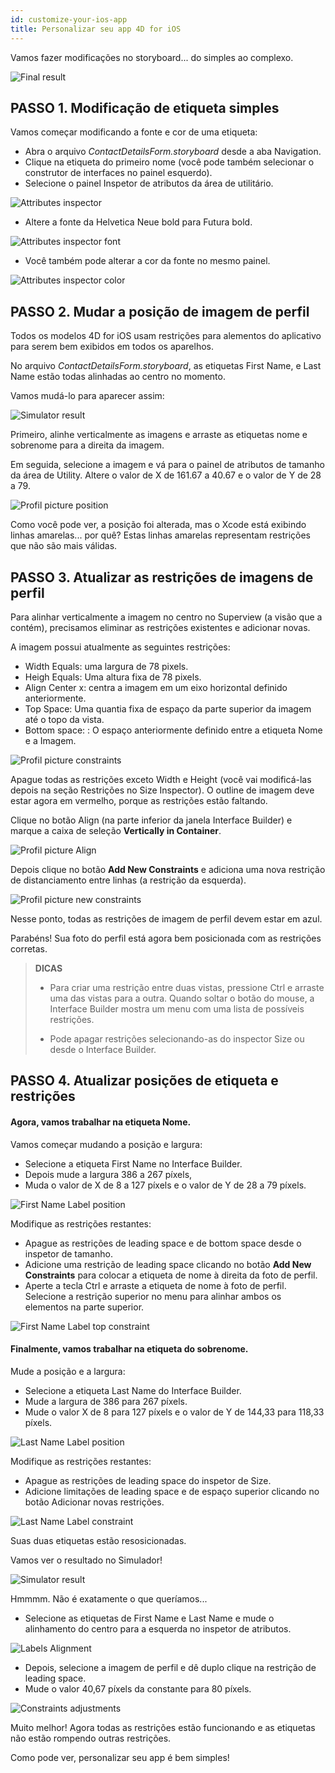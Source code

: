 ```yaml
---
id: customize-your-ios-app
title: Personalizar seu app 4D for iOS
---
```


Vamos fazer modificações no storyboard... do simples ao complexo.

![Final result](assets/en/customize-with-xcode/Simlator-Before-After-Xcode-4D-for-iOS.png)

## PASSO 1. Modificação de etiqueta simples

Vamos começar modificando a fonte e cor de uma etiqueta:

* Abra o arquivo *ContactDetailsForm.storyboard* desde a aba Navigation.
* Clique na etiqueta do primeiro nome (você pode também selecionar o construtor de interfaces no painel esquerdo).
* Selecione o painel Inspetor de atributos da área de utilitário.

![Attributes inspector](assets/en/customize-with-xcode/Attributes-inspector-Xcode-4D-for-iOS.png)

* Altere a fonte da Helvetica Neue bold para Futura bold.

![Attributes inspector font](assets/en/customize-with-xcode/Attributes-inspector-font-Xcode-4D-for-iOS.png)

* Você também pode alterar a cor da fonte no mesmo painel.

![Attributes inspector color](assets/en/customize-with-xcode/Attributes-inspector-color-Xcode-4D-for-iOS.png)

## PASSO 2. Mudar a posição de imagem de perfil

Todos os modelos 4D for iOS usam restrições para alementos do aplicativo para serem bem exibidos em todos os aparelhos.

No arquivo *ContactDetailsForm.storyboard*, as etiquetas First Name, e Last Name estão todas alinhadas ao centro no momento.

Vamos mudá-lo para aparecer assim:

![Simulator result](assets/en/customize-with-xcode/Simlator-Final-Xcode-4D-for-iOS.png)

Primeiro, alinhe verticalmente as imagens e arraste as etiquetas nome e sobrenome para a direita da imagem.

Em seguida, selecione a imagem e vá para o painel de atributos de tamanho da área de Utility. Altere o valor de X de 161.67 a 40.67 e o valor de Y de 28 a 79.

![Profil picture position](assets/en/customize-with-xcode/Profil-picture-position-Xcode-4D-for-iOS.png)

Como você pode ver, a posição foi alterada, mas o Xcode está exibindo linhas amarelas... por quê? Estas linhas amarelas representam restrições que não são mais válidas.

## PASSO 3. Atualizar as restrições de imagens de perfil

Para alinhar verticalmente a imagem no centro no Superview (a visão que a contém), precisamos eliminar as restrições existentes e adicionar novas.

A imagem possui atualmente as seguintes restrições:

* Width Equals: uma largura de 78 pixels.
* Heigh Equals: Uma altura fixa de 78 pixels.
* Align Center x: centra a imagem em um eixo horizontal definido anteriormente.
* Top Space: Uma quantia fixa de espaço da parte superior da imagem até o topo da vista.
* Bottom space: <First Name>: O espaço anteriormente definido entre a etiqueta Nome e a Imagem.

![Profil picture constraints](assets/en/customize-with-xcode/Profil-picture-constraints-Xcode-4D-for-iOS.png)

Apague todas as restrições exceto Width e Height (você vai modificá-las depois na seção Restrições no Size Inspector). O outline de imagem deve estar agora em vermelho, porque as restrições estão faltando.

Clique no botão Align (na parte inferior da janela Interface Builder) e marque a caixa de seleção **Vertically in Container**.

![Profil picture Align](assets/en/customize-with-xcode/Profil-picture-Align-Xcode-4D-for-iOS.png)

Depois clique no botão **Add New Constraints** e adiciona uma nova restrição de distanciamento entre linhas (a restrição da esquerda).

![Profil picture new constraints](assets/en/customize-with-xcode/Profil-picture-new-constraints-4D-for-iOS.png)

Nesse ponto, todas as restrições de imagem de perfil devem estar em azul.

Parabéns! Sua foto do perfil está agora bem posicionada com as restrições corretas.

> **DICAS**
> 
> * Para criar uma restrição entre duas vistas, pressione Ctrl e arraste uma das vistas para a outra. Quando soltar o botão do mouse, a Interface Builder mostra um menu com uma lista de possíveis restrições.
> 
> * Pode apagar restrições selecionando-as do inspector Size ou desde o Interface Builder.


## PASSO 4. Atualizar posições de etiqueta e restrições

#### Agora, vamos trabalhar na etiqueta Nome.

Vamos começar mudando a posição e largura:

* Selecione a etiqueta First Name no Interface Builder.
* Depois mude a largura 386 a 267 píxels,
* Muda o valor de X de 8 a 127 píxels e o valor de Y de 28 a 79 píxels.

![First Name Label position](assets/en/customize-with-xcode/First-Name-Label-position-Xcode-4D-for-iOS.png)

Modifique as restrições restantes:

* Apague as restrições de leading space e de bottom space desde o inspetor de tamanho.
* Adicione uma restrição de leading space clicando no botão **Add New Constraints** para colocar a etiqueta de nome à direita da foto de perfil.
* Aperte a tecla Ctrl e arraste a etiqueta de nome à foto de perfil. Selecione a restrição superior no menu para alinhar ambos os elementos na parte superior.

![First Name Label top constraint](assets/en/customize-with-xcode/First-Name-Label-top-constraint-Xcode-4D-for-iOS.png)

#### Finalmente, vamos trabalhar na etiqueta do sobrenome.

Mude a posição e a largura:

* Selecione a etiqueta Last Name do Interface Builder.
* Mude a largura de 386  para 267 píxels.
* Mude o valor X de 8 para 127 píxels e o valor de Y de 144,33 para 118,33 píxels.

![Last Name Label position](assets/en/customize-with-xcode/Last-Name-Label-position-Xcode-4D-for-iOS.png)

Modifique as restrições restantes:

* Apague as restrições de leading space do inspetor de Size.
* Adicione limitações de leading space e de espaço superior clicando no botão Adicionar novas restrições.

![Last Name Label constraint](assets/en/customize-with-xcode/Last-Name-Label-constraint-Xcode-4D-for-iOS.png)

Suas duas etiquetas estão resosicionadas.

Vamos ver o resultado no Simulador!

![Simulator result](assets/en/customize-with-xcode/Simulator-Xcode-4D-for-iOS.png)

Hmmmm. Não é exatamente o que queríamos...

* Selecione as etiquetas de First Name e Last Name e mude o alinhamento do centro para a esquerda no inspetor de atributos.

![Labels Alignment](assets/en/customize-with-xcode/Labels-Alignment-Xcode-4D-for-iOS.png)

* Depois, selecione a imagem de perfil e dê duplo clique na restrição de leading space.
* Mude o valor 40,67 píxels da constante para 80 píxels.

![Constraints adjustments](assets/en/customize-with-xcode/Constraints-adjustments-Xcode-4D-for-iOS.png)

Muito melhor! Agora todas as restrições estão funcionando e as etiquetas não estão rompendo outras restrições.

Como pode ver, personalizar seu app é bem simples!
